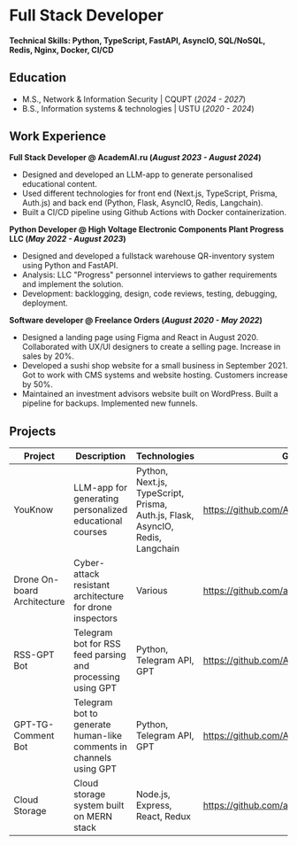 # Full Stack Developer

#### Technical Skills: Python, TypeScript, FastAPI, AsyncIO, SQL/NoSQL, Redis, Nginx, Docker, CI/CD

## Education

- M.S., Network & Information Security | CQUPT (_2024 - 2027_)
- B.S., Information systems & technologies | USTU (_2020 - 2024_)

## Work Experience

**Full Stack Developer @ AcademAI.ru (_August 2023 - August 2024_)**

- Designed and developed an LLM-app to generate personalised educational content.
- Used different technologies for front end (Next.js, TypeScript, Prisma, Auth.js) and back end (Python, Flask, AsyncIO, Redis, Langchain).
- Built a CI/CD pipeline using Github Actions with Docker containerization.

**Python Developer @ High Voltage Electronic Components Plant Progress LLC (_May 2022 - August 2023_)**

- Designed and developed a fullstack warehouse QR-inventory system using Python and FastAPI.
- Analysis: LLC "Progress" personnel interviews to gather requirements and implement the solution.
- Development: backlogging, design, code reviews, testing, debugging, deployment.

**Software developer @ Freelance Orders (_August 2020 - May 2022_)**

- Designed a landing page using Figma and React in August 2020. Collaborated with UX/UI designers to create a selling page. Increase in sales by 20%.
- Developed a sushi shop website for a small business in September 2021. Got to work with CMS systems and website hosting. Customers increase by 50%.
- Maintained an investment advisors website built on WordPress. Built a pipeline for backups. Implemented new funnels.

## Projects

| Project                     | Description                                                        | Technologies                                                                   | GitHub Repository                                 |
| --------------------------- | ------------------------------------------------------------------ | ------------------------------------------------------------------------------ | ------------------------------------------------- |
| YouKnow                     | LLM-app for generating personalized educational courses            | Python, Next.js, TypeScript, Prisma, Auth.js, Flask, AsyncIO, Redis, Langchain | https://github.com/AcademAI/youknow               |
| Drone On-board Architecture | Cyber-attack resistant architecture for drone inspectors           | Various                                                                        | https://github.com/artias13/cyberimmune2023_mi6   |
| RSS-GPT Bot                 | Telegram bot for RSS feed parsing and processing using GPT         | Python, Telegram API, GPT                                                      | https://github.com/AcademAI/rss_gpt_telegram      |
| GPT-TG-Comment Bot          | Telegram bot to generate human-like comments in channels using GPT | Python, Telegram API, GPT                                                      | https://github.com/AcademAI/GPTCommenter4Telegram |
| Cloud Storage               | Cloud storage system built on MERN stack                           | Node.js, Express, React, Redux                                                 | https://github.com/artias13/Cloud                 |
